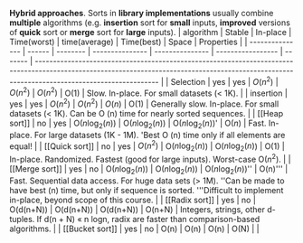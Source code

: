 **Hybrid approaches**. Sorts in **library implementations** usually combine **multiple** algorithms (e.g. **insertion** sort for **small** inputs, **improved** versions of **quick** sort or **merge** sort for **large** inputs).
| algorithm       | Stable | In-place | Time(worst)     | time(average)   | Time(best)        | Space   | Properties                                                                                                                                                                                     |
| --------------- | ------ | -------- | --------------- | --------------- | ----------------- | ------- | ---------------------------------------------------------------------------------------------------------------------------------------------------------------------------------------------- |
| Selection       | yes    | yes      | $O(n^2)$        | $O(n^2)$        | $O(n^2)$          | O(1)    | Slow. In-place. For small datasets (< 1K).                                                                                                                                                     |
| insertion       | yes    | yes      | $O(n^2)$        | $O(n^2)$        | $O(n)$            | O(1)    | Generally slow. In-place. For small datasets (< 1K). Can be O (n) time for nearly sorted sequences.                                                                                            |
| [[Heap sort]]   | no     | yes      | O($n\log_2(n)$) | O($n\log_2(n)$) | O($n\log_2(n)$)'  | O($n$)  | Fast. In-place. For large datasets (1K - 1M). 'Best O (n) time only if all elements are equal!                                                                                                 |
| [[Quick sort]]  | no     | yes      | $O(n^2)$        | O($n\log_2(n)$) | O($n\log_2(n)$)   | O(1)    | In-place. Randomized. Fastest (good for large inputs). Worst-case O($n^2$).                                                                                                                    |
| [[Merge sort]]  | yes    | no       | O($n\log_2(n)$) | O($n\log_2(n)$) | O($n\log_2(n)$)'' | O(n)''' | Fast. Sequential data access. For huge data sets (> 1M). ''Can be made to have best (n) time, but only if sequence is sorted. '''Difficult to implement in-place, beyond scope of this course. |
| [[Radix sort]]  | yes    | no       | O(d(n+N))       | O(d(n+N))       | O(d(n+N))         | O(n+N)  | Integers, strings, other d-tuples. If d(n + N) « n logn, radix are faster than comparison-based algorithms.                                                                                    |
| [[Bucket sort]] | yes    | no       | O(n)            | O(n)            | O(n)              | O(N)    |                                                                                                                                                                                                |


